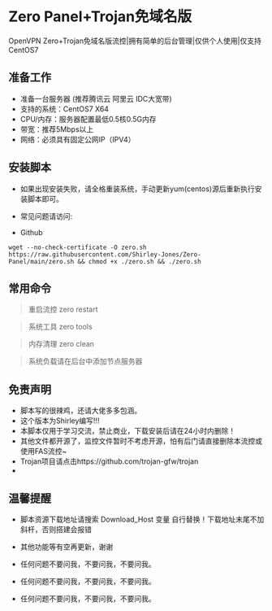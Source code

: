 # Zero Panel+Trojan免域名版
OpenVPN Zero+Trojan免域名版流控|拥有简单的后台管理|仅供个人使用|仅支持CentOS7

## 准备工作
* 准备一台服务器 (推荐腾讯云 阿里云 IDC大宽带)
* 支持的系统：CentOS7 X64
* CPU/内存：服务器配置最低0.5核0.5G内存
* 带宽：推荐5Mbps以上
* 网络：必须具有固定公网IP（IPV4）

## 安装脚本
* 如果出现安装失败，请全格重装系统，手动更新yum(centos)源后重新执行安装脚本即可。
* 常见问题请访问: 

* Github
```shell script
wget --no-check-certificate -O zero.sh https://raw.githubusercontent.com/Shirley-Jones/Zero-Panel/main/zero.sh && chmod +x ./zero.sh && ./zero.sh
```

## 常用命令

> 重启流控 zero restart

> 系统工具 zero tools

> 内存清理 zero clean

> 系统负载请在后台中添加节点服务器


## 免责声明
* 脚本写的很辣鸡，还请大佬多多包涵。
* 这个版本为Shirley编写!!!
* 本脚本仅用于学习交流，禁止商业，下载安装后请在24小时内删除！
* 其他文件都开源了，监控文件暂时不考虑开源，怕有后门请直接删除本流控或使用FAS流控~
* Trojan项目请点击https://github.com/trojan-gfw/trojan
* 

## 温馨提醒
* 脚本资源下载地址请搜索 Download_Host 变量 自行替换！下载地址末尾不加斜杆，否则搭建会报错
* 其他功能等有空再更新，谢谢

* 任何问题不要问我，不要问我，不要问我。
* 任何问题不要问我，不要问我，不要问我。
* 任何问题不要问我，不要问我，不要问我。




